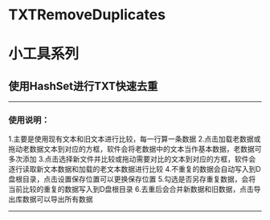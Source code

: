# TXTRemoveDuplicates
# 小工具系列
## 使用HashSet进行TXT快速去重


----

### 使用说明：

1.主要是使用现有文本和旧文本进行比较，每一行算一条数据
2.点击加载老数据或拖动老数据文本到对应的方框，软件会将老数据中的文本当作基本数据，老数据可多次添加
3.点击选择新文件并比较或拖动需要对比的文本到对应的方框，软件会逐行读取新文本数据和加载的老文本数据进行比较
4.不重复的数据会自动写入到D盘根目录，点击设置保存位置可以更换保存位置
5.勾选是否另存重复数据，会将当前比较的重复的数据写入到D盘根目录
6.去重后会合并新数据和旧数据，点击导出库数据可以导出所有数据



----
